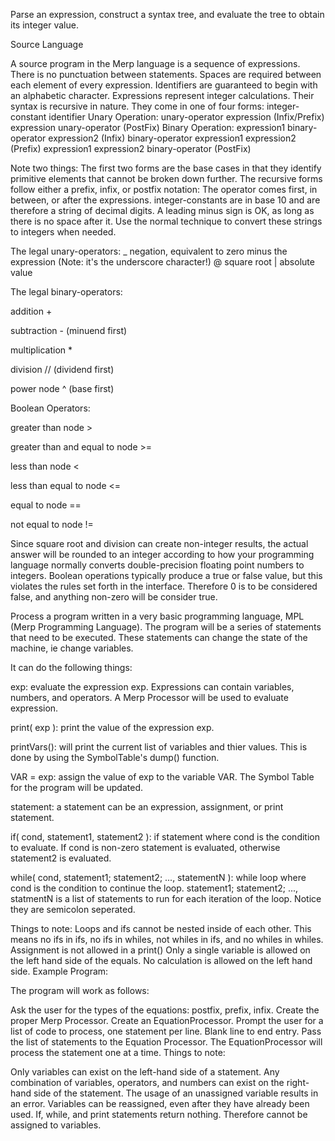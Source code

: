 Parse an expression, construct a syntax tree, and evaluate the tree to obtain its integer value.

Source Language

A source program in the Merp language is a sequence of expressions. 
There is no punctuation between statements. 
Spaces are required between each element of every expression.
Identifiers are guaranteed to begin with an alphabetic character.
Expressions represent integer calculations. Their syntax is recursive in nature. They come in one of four forms:
  integer-constant
  identifier 
  Unary Operation:
  unary-operator expression (Infix/Prefix)
  expression unary-operator (PostFix)
  Binary Operation:
  expression1 binary-operator expression2 (Infix)
  binary-operator expression1 expression2 (Prefix)
  expression1 expression2 binary-operator (PostFix)

Note two things:
The first two forms are the base cases in that they identify primitive elements that cannot be broken down further.
The recursive forms follow either a prefix, infix, or postfix notation: The operator comes first, in between, or after the expressions.
integer-constants are in base 10 and are therefore a string of decimal digits. A leading minus sign is OK, as long as there is no space after it. Use the normal technique to convert these strings to integers when needed.

The legal unary-operators:
   _ negation, equivalent to zero minus the expression (Note: it's the underscore character!)
   @ square root
   | absolute value
  
The legal binary-operators:  
 
  addition +
 
  subtraction - (minuend first)
    
  multiplication * 
  
  division // (dividend first)
  
  power node ^ (base first)

Boolean Operators:
   
   greater than node > 
   
   greater than and equal to node >= 
   
   less than node  < 
   
   less than equal to node <= 
   
   equal to node == 
   
   not equal to node != 

Since square root and division can create non-integer results, the actual answer will be rounded to an integer according to how your programming language normally converts double-precision floating point numbers to integers.
Boolean operations typically produce a true or false value, but this violates the rules set forth in the interface. Therefore 0 is to be considered false, and anything non-zero will be consider true.

Process a program written in a very basic programming language, MPL (Merp Programming Language). The program will be a series of statements that need to be executed. These statements can change the state of the machine, ie change variables.

It can do the following things:

  exp: evaluate the expression exp. Expressions can contain variables, numbers, and operators. A Merp Processor will be used to evaluate   expression.
  
  print( exp ): print the value of the expression exp.
  
  printVars(): will print the current list of variables and thier values. This is done by using the SymbolTable's dump() function.
  
  VAR = exp: assign the value of exp to the variable VAR. The Symbol Table for the program will be updated.
 
  statement: a statement can be an expression, assignment, or print statement.
  
  if( cond, statement1, statement2 ): if statement where cond is the condition to evaluate. If cond is non-zero statement is evaluated,   otherwise statement2 is evaluated.
  
  while( cond, statement1; statement2; ..., statementN ): while loop where cond is the condition to continue the loop. statement1;         statement2; ..., statmentN is a list of statements to run for each iteration of the loop. Notice they are semicolon seperated.

Things to note:
Loops and ifs cannot be nested inside of each other. This means no ifs in ifs, no ifs in whiles, not whiles in ifs, and no whiles in whiles.
Assignment is not allowed in a print()
Only a single variable is allowed on the left hand side of the equals. No calculation is allowed on the left hand side.
Example Program: 

The program will work as follows:

Ask the user for the types of the equations: postfix, prefix, infix. 
Create the proper Merp Processor. 
Create an EquationProcessor. 
Prompt the user for a list of code to process, one statement per line. Blank line to end entry. 
Pass the list of statements to the Equation Processor. The EquationProcessor will process the statement one at a time.
Things to note:

Only variables can exist on the left-hand side of a statement.
Any combination of variables, operators, and numbers can exist on the right-hand side of the statement.
The usage of an unassigned variable results in an error.
Variables can be reassigned, even after they have already been used.
If, while, and print statements return nothing. Therefore cannot be assigned to variables.

